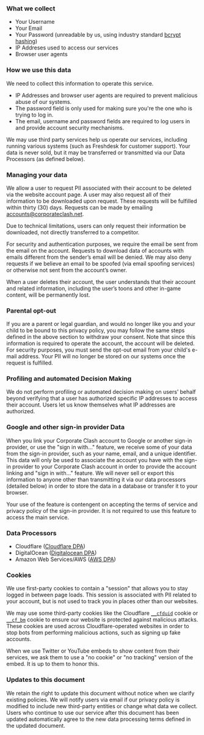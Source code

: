 ### What we collect

* Your Username
* Your Email
* Your Password (unreadable by us, using industry standard [bcrypt hashing](https://en.wikipedia.org/wiki/Bcrypt))
* IP Addreses used to access our services
* Browser user agents

### How we use this data

We need to collect this information to operate this service. 

* IP Addresses and browser user agents are required to prevent malicious abuse of our systems.
* The password field is only used for making sure you're the one who is trying to log in.
* The email, username and password fields are required to log users in and provide account security mechanisms.

We may use third party services help us operate our services, including running various systems (such as Freshdesk for customer support). Your data is never sold, but it may be transferred or transmitted via our Data Processors (as defined below).   

### Managing your data

We allow a user to request PII associated with their account to be deleted via the website account page. A user may also request all of their information to be downloaded upon request. These requests will be fulfilled within thirty (30) days. Requests can be made by emailing accounts@corporateclash.net.

Due to technical limitations, users can only request their information be downloaded, not directly transferred to a competitor.

For security and authentication purposes, we require the email be sent from the email on the account. Requests to download data of accounts with emails different from the sender’s email will be denied. We may also deny requests if we believe an email to be spoofed (via email spoofing services) or otherwise not sent from the account’s owner.

When a user deletes their account, the user understands that their account and related information, including the user’s toons and other in-game content, will be permanently lost. 

### Parental opt-out

If you are a parent or legal guardian, and would no longer like you and your child to be bound to this privacy policy, you may follow the same steps defined in the above section to withdraw your consent. Note that since this information is required to operate the account, the account will be deleted. For security purposes, you must send the opt-out email from your child's e-mail address. Your PII will no longer be stored on our systems once the request is fulfilled.

### Profiling and automated Decision Making

We do not perform profiling or automated decision making on users’ behalf beyond verifying that a user has authorized specific IP addresses to access their account. Users let us know themselves what IP addresses are authorized.

### Google and other sign-in provider Data

When you link your Corporate Clash account to Google or another sign-in provider, or use the "sign in with..." feature, we receive some of your data from the sign-in provider, such as your name, email, and a unique identifier. This data will only be used to associate the account you have with the sign-in provider to your Corporate Clash account in order to provide the account linking and "sign in with..." feature. We will never sell or export this information to anyone other than transmitting it via our data processors (detailed below) in order to store the data in a database or transfer it to your browser.

Your use of the feature is contengent on accepting the terms of service and privacy policy of the sign-in provider. It is not required to use this feature to access the main service.

### Data Processors

* Cloudflare ([Cloudflare DPA](https://drive.google.com/file/d/1-3p3X_WYuP_864MMBIO0OfMi0Pahf6kW/view?usp=sharing))
* DigitalOcean ([Digitalocean DPA](https://www.digitalocean.com/legal/data-processing-agreement/))
* Amazon Web Services/AWS ([AWS DPA](https://d1.awsstatic.com/legal/aws-gdpr/AWS_GDPR_DPA.pdf))

### Cookies

We use first-party cookies to contain a "session" that allows you to stay logged in between page loads. This session is associated with PII related to your account, but is not used to track you in places other than our websites.

We may use some third-party cookies like the Cloudflare [`__cfduid`](https://support.cloudflare.com/hc/en-us/articles/200170156-Understanding-the-Cloudflare-Cookies#12345682) cookie or [`__cf_bm`](https://support.cloudflare.com/hc/en-us/articles/200170156-Understanding-the-Cloudflare-Cookies#12345681) cookie to ensure our website is protected against malicious attacks. These cookies are used across Cloudflare-operated websites in order to stop bots from performing malicious actions, such as signing up fake accounts.

When we use Twitter or YouTube embeds to show content from their services, we ask them to use a "no cookie" or "no tracking" version of the embed. It is up to them to honor this.

### Updates to this document

We retain the right to update this document without notice when we clarify existing policies. We will notify users via email if our privacy policy is modified to include new third-party entities or change what data we collect. Users who continue to use our service after this document has been updated automatically agree to the new data processing terms defined in the updated document.
